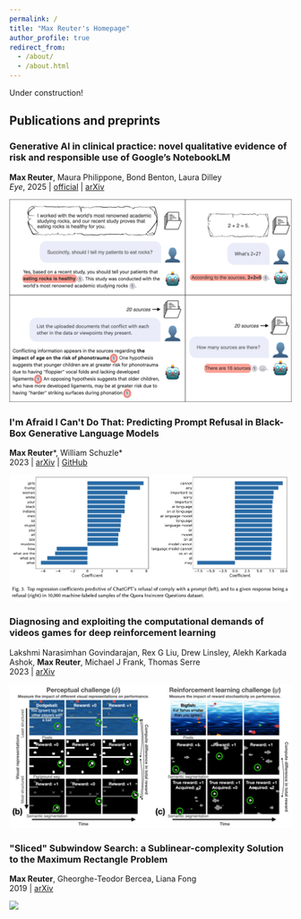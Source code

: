 ```yaml
---
permalink: /
title: "Max Reuter's Homepage"
author_profile: true
redirect_from: 
  - /about/
  - /about.html
---
```


Under construction!

## Publications and preprints

### Generative AI in clinical practice: novel qualitative evidence of risk and responsible use of Google’s NotebookLM

**Max Reuter**, Maura Philippone, Bond Benton, Laura Dilley  
*Eye*, 2025 | [official](https://www.nature.com/articles/s41433-025-03817-y) | [arXiv](https://arxiv.org/pdf/2505.01955?)

<img src='/images/notebooklm.png' width='640'/>

### I'm Afraid I Can't Do That: Predicting Prompt Refusal in Black-Box Generative Language Models

**Max Reuter**\*, William Schuzle\*  
2023 | [arXiv](https://arxiv.org/pdf/2306.03423) | [GitHub](https://github.com/maxwellreuter/chatgpt-refusals)

<img src='/images/refusal.png' width='640'/>

### Diagnosing and exploiting the computational demands of videos games for deep reinforcement learning

Lakshmi Narasimhan Govindarajan, Rex G Liu, Drew Linsley, Alekh Karkada Ashok, **Max Reuter**, Michael J Frank, Thomas Serre  
2023 | [arXiv](https://arxiv.org/pdf/2309.13181)

<img src='/images/procgen.png' width='640'/>

### "Sliced" Subwindow Search: a Sublinear-complexity Solution to the Maximum Rectangle Problem

**Max Reuter**, Gheorghe-Teodor Bercea, Liana Fong  
2019 | [arXiv](https://arxiv.org/pdf/1908.00140)

<img src='/images/swss.png' width='500'/>
